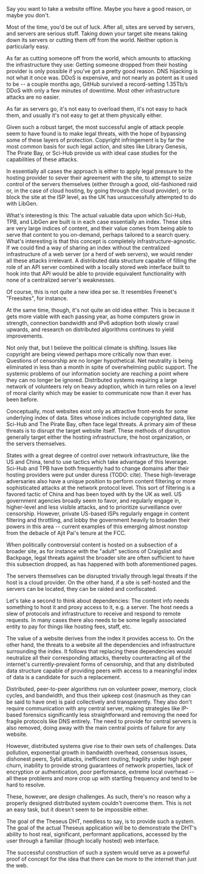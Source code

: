Say you want to take a website offline. Maybe you have a good reason, or maybe you don't.

Most of the time, you'd be out of luck. After all, sites are served by servers, and servers are serious stuff. Taking down your target site means taking down its servers or cutting them off from the world. Neither option is particularly easy.

As far as cutting someone off from the world, which amounts to attacking the infrastructure they use: Getting someone dropped from their hosting provider is only possible if you've got a pretty good reason. DNS hijacking is not what it once was. DDoS is expensive, and not nearly as potent as it used to be -- a couple months ago, GitHub survived a record-setting 1.35Tb/s DDoS with only a few minutes of downtime. Most other infrastructure attacks are no easier.

As far as servers go, it's not easy to overload them, it's not easy to hack them, and usually it's not easy to get at them physically either.

Given such a robust target, the most successful angle of attack people seem to have found is to make legal threats, with the hope of bypassing some of these layers of protection. Copyright infringement is by far the most common basis for such legal action, and sites like Library Genesis, The Pirate Bay, or Sci-Hub provide us with ideal case studies for the capabilities of these attacks.

In essentially all cases the approach is either to apply legal pressure to the hosting provider to sever their agreement with the site, to attempt to seize control of the servers themselves (either through a good, old-fashioned raid or, in the case of cloud hosting, by going through the cloud provider), or to block the site at the ISP level, as the UK has unsuccessfully attempted to do with LibGen.

What's interesting is this: The actual valuable data upon which Sci-Hub, TPB, and LibGen are built is in each case essentially an index. These sites are very large indices of content, and their value comes from being able to serve that content to you on-demand, perhaps tailored to a search query. What's interesting is that this concept is completely infrastructure-agnostic. If we could find a way of sharing an index without the centralized infrastructure of a web server (or a herd of web servers), we would render all these attacks irrelevant. A distributed data structure capable of filling the role of an API server combined with a locally stored web interface built to hook into that API would be able to provide equivalent functionality with none of a centralized server's weaknesses.

Of course, this is not quite a new idea per se. It resembles Freenet's "Freesites", for instance.

At the same time, though, it's not quite an old idea either. This is because it gets more viable with each passing year, as home computers grow in strength, connection bandwidth and IPv6 adoption both slowly crawl upwards, and research on distributed algorithms continues to yield improvements.

Not only that, but I believe the political climate is shifting. Issues like copyright are being viewed perhaps more critically now than ever. Questions of censorship are no longer hypothetical. Net neutrality is being eliminated in less than a month in spite of overwhelming public support. The systemic problems of our information society are reaching a point where they can no longer be ignored. Distributed systems requiring a large network of volunteers rely on heavy adoption, which in turn relies on a level of moral clarity which may be easier to communicate now than it ever has been before.
























Conceptually, most websites exist only as attractive front-ends for some underlying index of data. Sites whose indices include copyrighted data, like Sci-Hub and The Pirate Bay, often face legal threats. A primary aim of these threats is to disrupt the target website itself. These methods of disruption generally target either the hosting infrastructure, the host organization, or the servers themselves.

States with a great degree of control over network infrastructure, like the US and China, tend to use tactics which take advantage of this leverage. Sci-Hub and TPB have both frequently had to change domains after their hosting providers were put under duress (TODO: cite). These high-leverage adversaries also have a unique position to perform content filtering or more sophisticated attacks at the network protocol level. This sort of filtering is a favored tactic of China and has been toyed with by the UK as well. US government agencies broadly seem to favor, and regularly engage in, higher-level and less visible attacks, and to prioritize surveillance over censorship. However, private US-based ISPs regularly engage in content filtering and throttling, and lobby the government heavily to broaden their powers in this area -- current examples of this emerging almost nonstop from the debacle of Ajit Pai's tenure at the FCC.

When politically controversial content is hosted on a subsection of a broader site, as for instance with the "adult" sections of Craigslist and Backpage, legal threats against the broader site are often sufficient to have this subsection dropped, as has happened with both aforementioned pages.

The servers themselves can be disrupted trivially through legal threats if the host is a cloud provider. On the other hand, if a site is self-hosted and the servers can be located, they can be raided and confiscated.

Let's take a second to think about dependencies: The content info needs something to host it and proxy access to it, e.g. a server. The host needs a slew of protocols and infrastructure to receive and respond to remote requests. In many cases there also needs to be some legally associated entity to pay for things like hosting fees, staff, etc.

The value of a website derives from the index it provides access to. On the other hand, the threats to a website all the dependencies and infrastructure surrounding the index. It follows that replacing these dependencies would neutralize all their corresponding attacks, thereby counteracting all of the internet's currently-prevalent forms of censorship, and that any distributed data structure capable of providing peers with access to a meaningful index of data is a candidate for such a replacement.

Distributed, peer-to-peer algorithms run on volunteer power, memory, clock cycles, and bandwidth, and thus their upkeep cost (inasmuch as they can be said to have one) is paid collectively and transparently. They also don't require communication with any central server, making strategies like IP-based forensics significantly less straightforward and removing the need for fragile protocols like DNS entirely. The need to provide for central servers is also removed, doing away with the main central points of failure for any website.

However, distributed systems give rise to their own sets of challenges. Data pollution, exponential growth in bandwidth overhead, consensus issues, dishonest peers, Sybil attacks, inefficient routing, fragility under high peer churn, inability to provide strong guarantees of network properties, lack of encryption or authentication, poor performance, extreme local overhead -- all these problems and more crop up with startling frequency and tend to be hard to resolve.

These, however, are _design_ challenges. As such, there's no reason why a properly designed distributed system couldn't overcome them. This is not an easy task, but it doesn't seem to be impossible either.

The goal of the Theseus DHT, needless to say, is to provide such a system. The goal of the actual Theseus application will be to demonstrate the DHT's ability to host real, significant, performant applications, accessed by the user through a familiar (though locally hosted) web interface.

The successful construction of such a system would serve as a powerful proof of concept for the idea that there can be more to the internet than just the web.
